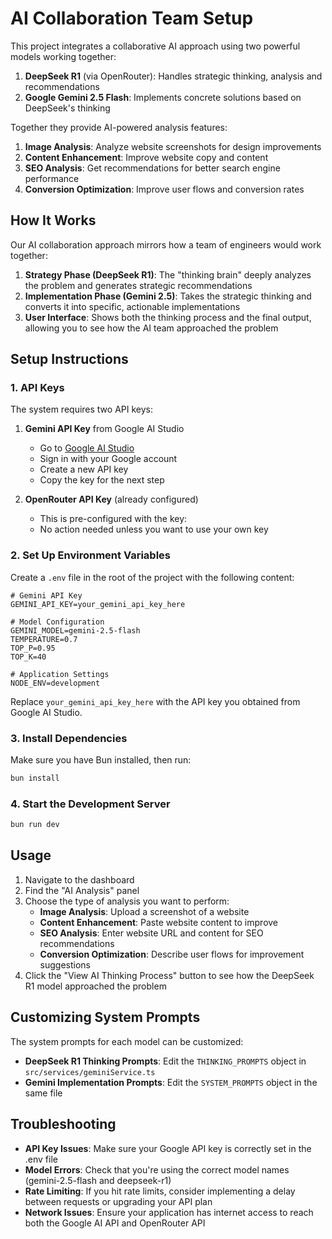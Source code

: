 # AI Collaboration Team Setup

This project integrates a collaborative AI approach using two powerful models working together:

1. **DeepSeek R1** (via OpenRouter): Handles strategic thinking, analysis and recommendations
2. **Google Gemini 2.5 Flash**: Implements concrete solutions based on DeepSeek's thinking

Together they provide AI-powered analysis features:

1. **Image Analysis**: Analyze website screenshots for design improvements
2. **Content Enhancement**: Improve website copy and content
3. **SEO Analysis**: Get recommendations for better search engine performance
4. **Conversion Optimization**: Improve user flows and conversion rates

## How It Works

Our AI collaboration approach mirrors how a team of engineers would work together:

1. **Strategy Phase (DeepSeek R1)**: The "thinking brain" deeply analyzes the problem and generates strategic recommendations
2. **Implementation Phase (Gemini 2.5)**: Takes the strategic thinking and converts it into specific, actionable implementations
3. **User Interface**: Shows both the thinking process and the final output, allowing you to see how the AI team approached the problem

## Setup Instructions

### 1. API Keys

The system requires two API keys:

1. **Gemini API Key** from Google AI Studio
   - Go to [Google AI Studio](https://makersuite.google.com/app/apikey)
   - Sign in with your Google account
   - Create a new API key
   - Copy the key for the next step

2. **OpenRouter API Key** (already configured)
   - This is pre-configured with the key: 
   - No action needed unless you want to use your own key

### 2. Set Up Environment Variables

Create a `.env` file in the root of the project with the following content:

```
# Gemini API Key
GEMINI_API_KEY=your_gemini_api_key_here

# Model Configuration
GEMINI_MODEL=gemini-2.5-flash
TEMPERATURE=0.7
TOP_P=0.95
TOP_K=40

# Application Settings
NODE_ENV=development
```

Replace `your_gemini_api_key_here` with the API key you obtained from Google AI Studio.

### 3. Install Dependencies

Make sure you have Bun installed, then run:

```bash
bun install
```

### 4. Start the Development Server

```bash
bun run dev
```

## Usage

1. Navigate to the dashboard
2. Find the "AI Analysis" panel
3. Choose the type of analysis you want to perform:
   - **Image Analysis**: Upload a screenshot of a website
   - **Content Enhancement**: Paste website content to improve
   - **SEO Analysis**: Enter website URL and content for SEO recommendations
   - **Conversion Optimization**: Describe user flows for improvement suggestions
4. Click the "View AI Thinking Process" button to see how the DeepSeek R1 model approached the problem

## Customizing System Prompts

The system prompts for each model can be customized:

- **DeepSeek R1 Thinking Prompts**: Edit the `THINKING_PROMPTS` object in `src/services/geminiService.ts`
- **Gemini Implementation Prompts**: Edit the `SYSTEM_PROMPTS` object in the same file

## Troubleshooting

- **API Key Issues**: Make sure your Google API key is correctly set in the .env file
- **Model Errors**: Check that you're using the correct model names (gemini-2.5-flash and deepseek-r1)
- **Rate Limiting**: If you hit rate limits, consider implementing a delay between requests or upgrading your API plan
- **Network Issues**: Ensure your application has internet access to reach both the Google AI API and OpenRouter API 